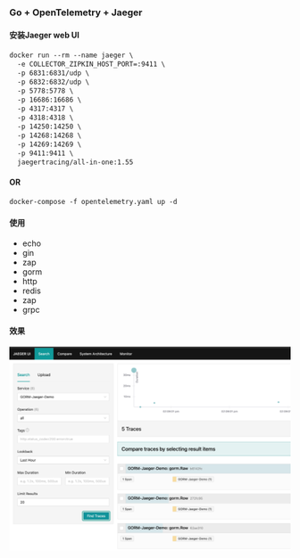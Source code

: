 ### Go + OpenTelemetry + Jaeger

#### 安装Jaeger web UI
```shell
docker run --rm --name jaeger \
  -e COLLECTOR_ZIPKIN_HOST_PORT=:9411 \
  -p 6831:6831/udp \
  -p 6832:6832/udp \
  -p 5778:5778 \
  -p 16686:16686 \
  -p 4317:4317 \
  -p 4318:4318 \
  -p 14250:14250 \
  -p 14268:14268 \
  -p 14269:14269 \
  -p 9411:9411 \
  jaegertracing/all-in-one:1.55

```

#### OR
```shell
docker-compose -f opentelemetry.yaml up -d
```

#### 使用
 * echo
 * gin
 * zap
 * gorm
 * http
 * redis
 * zap
 * grpc

#### 效果
![img.png](./images/img.png)